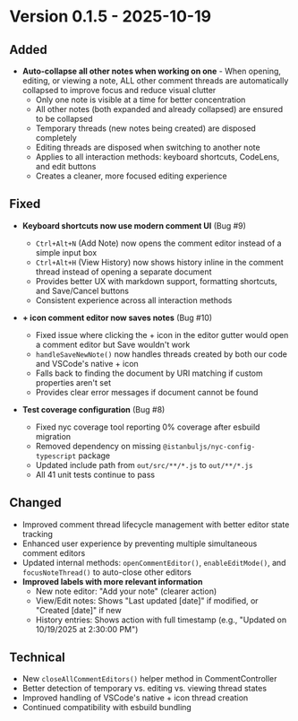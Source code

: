 # Version 0.1.5 - 2025-10-19

## Added
- **Auto-collapse all other notes when working on one** - When opening, editing, or viewing a note, ALL other comment threads are automatically collapsed to improve focus and reduce visual clutter
  - Only one note is visible at a time for better concentration
  - All other notes (both expanded and already collapsed) are ensured to be collapsed
  - Temporary threads (new notes being created) are disposed completely
  - Editing threads are disposed when switching to another note
  - Applies to all interaction methods: keyboard shortcuts, CodeLens, and edit buttons
  - Creates a cleaner, more focused editing experience

## Fixed
- **Keyboard shortcuts now use modern comment UI** (Bug #9)
  - `Ctrl+Alt+N` (Add Note) now opens the comment editor instead of a simple input box
  - `Ctrl+Alt+H` (View History) now shows history inline in the comment thread instead of opening a separate document
  - Provides better UX with markdown support, formatting shortcuts, and Save/Cancel buttons
  - Consistent experience across all interaction methods

- **+ icon comment editor now saves notes** (Bug #10)
  - Fixed issue where clicking the + icon in the editor gutter would open a comment editor but Save wouldn't work
  - `handleSaveNewNote()` now handles threads created by both our code and VSCode's native + icon
  - Falls back to finding the document by URI matching if custom properties aren't set
  - Provides clear error messages if document cannot be found

- **Test coverage configuration** (Bug #8)
  - Fixed nyc coverage tool reporting 0% coverage after esbuild migration
  - Removed dependency on missing `@istanbuljs/nyc-config-typescript` package
  - Updated include path from `out/src/**/*.js` to `out/**/*.js`
  - All 41 unit tests continue to pass

## Changed
- Improved comment thread lifecycle management with better editor state tracking
- Enhanced user experience by preventing multiple simultaneous comment editors
- Updated internal methods: `openCommentEditor()`, `enableEditMode()`, and `focusNoteThread()` to auto-close other editors
- **Improved labels with more relevant information**
  - New note editor: "Add your note" (clearer action)
  - View/Edit notes: Shows "Last updated [date]" if modified, or "Created [date]" if new
  - History entries: Shows action with full timestamp (e.g., "Updated on 10/19/2025 at 2:30:00 PM")

## Technical
- New `closeAllCommentEditors()` helper method in CommentController
- Better detection of temporary vs. editing vs. viewing thread states
- Improved handling of VSCode's native + icon thread creation
- Continued compatibility with esbuild bundling

[0.1.5]: https://github.com/jnahian/code-context-notes/releases/tag/v0.1.5
